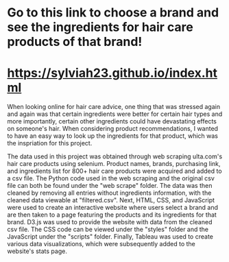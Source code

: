 # Go to this link to choose a brand and see the ingredients for hair care products of that brand!
# https://sylviah23.github.io/index.html

When looking online for hair care advice, one thing that was stressed again and again was that certain ingredients were better for certain hair types and more importantly, certain other ingredients could have devastating effects on someone's hair. When considering product recommendations, I wanted to have an easy way to look up the ingredients for that product, which was the inspriation for this project. 

The data used in this project was obtained through web scraping ulta.com's hair care products using selenium. Product names, brands, purchasing link, and ingredients list for 800+ hair care products were acquired and added to a csv file. The Python code used in the web scraping and the original csv file can both be found under the "web scrape" folder. The data was then cleaned by removing all entries without ingredients information, with the cleaned data viewable at "filtered.csv". Next, HTML, CSS, and JavaScript were used to create an interactive website where users select a brand and are then taken to a page featuring the products and its ingredients for that brand. D3.js was used to provide the website with data from the cleaned csv file. The CSS code can be viewed under the "styles" folder and the JavaScript under the "scripts" folder. Finally, Tableau was used to create various data visualizations, which were subsequently added to the website's stats page. 
